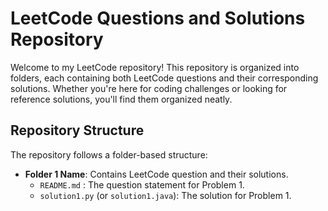 # LeetCode Questions and Solutions Repository

Welcome to my LeetCode repository! This repository is organized into folders, each containing both LeetCode questions and their corresponding solutions. Whether you're here for coding challenges or looking for reference solutions, you'll find them organized neatly.

## Repository Structure

The repository follows a folder-based structure:

- **Folder 1 Name**: Contains LeetCode question and their solutions.
  - `README.md` : The question statement for Problem 1.
  - `solution1.py` (or `solution1.java`): The solution for Problem 1.
